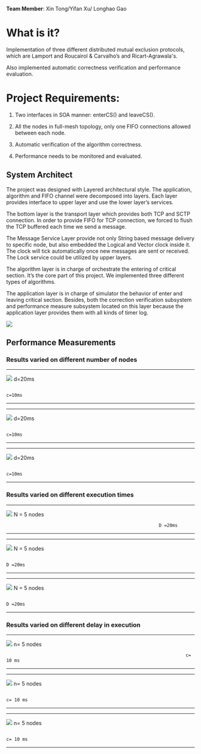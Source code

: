 **Team Member**: Xin Tong/Yifan Xu/ Longhao Gao

<span id="h.vnwy1o4fnlvh" class="anchor"><span id="_Toc457597499" class="anchor"></span></span>What is it?
==================================================================================================================

Implementation of three different distributed mutual exclusion protocols, which are Lamport and Roucairol & Carvalho’s and Ricart-Agrawala's.

Also implemented automatic correctness verification and performance evaluation.

<span id="h.9ub5kvoqtgu4" class="anchor"><span id="_Toc457597500" class="anchor"></span></span>Project Requirements:
====================================================================================================================

1.  Two interfaces in SOA manner: enterCS() and leaveCS().

2.  All the nodes in full-mesh topology, only one FIFO connections allowed between each node.

3.  Automatic verification of the algorithm correctness.

4.  Performance needs to be monitored and evaluated.

<span id="h.hyk6cp5280yv" class="anchor"><span id="_Toc457597502" class="anchor"></span></span>System Architect
---------------------------------------------------------------------------------------------------------------

The project was designed with Layered architectural style. The
application, algorithm and FIFO channel were decomposed into layers.
Each layer provides interface to upper layer and use the lower layer’s
services.

The bottom layer is the transport layer which provides both TCP and SCTP
connection. In order to provide FIFO for TCP connection, we forced to
flush the TCP buffered each time we send a message.

The Message Service Layer provide not only String based message delivery
to specific node, but also embedded the Logical and Vector clock inside
it. The clock will tick automatically once new messages are sent or
received. The Lock service could be utilized by upper layers.

The algorithm layer is in charge of orchestrate the entering of critical
section. It’s the core part of this project. We implemented three
different types of algorithms.

The application layer is in charge of simulator the behavior of enter
and leaving critical section. Besides, both the correction verification
subsystem and performance measure subsystem located on this layer
because the application layer provides them with all kinds of timer log.

![](media/image1.png)

<span id="h.l6k46z6b8tdo" class="anchor"><span id="_Toc457597513" class="anchor"></span></span>Performance Measurements
-----------------------------------------------------------------------------------------------------------------

### <span id="h.tz1odevwp44i" class="anchor"><span id="_Toc457597514" class="anchor"></span></span>Results varied on different number of nodes

  ---------------------------------------------------------------------------------- --------
  ![](media/image3.png)   d=20ms
                                                                                     
                                                                                     c=10ms
  ---------------------------------------------------------------------------------- --------

  ------------------------------------------------------------------------ --------
  ![](media/image4.png)   d=20ms
                                                                           
                                                                           c=10ms
  ------------------------------------------------------------------------ --------

  ----------------------------------------------------------------------- --------
  ![](media/image5.png)   d=20ms
                                                                          
                                                                          c=10ms
  ----------------------------------------------------------------------- --------

### <span id="h.rfb4g6m6exfo" class="anchor"><span id="_Toc457597515" class="anchor"></span></span>Results varied on different execution times

  ---------------------------------------------------------- -------------
  ![](media/image6.png)   N = 5 nodes
                                                             
                                                             D =20ms
  ---------------------------------------------------------- -------------

  ------------------------------------------------------------------------ -------------
  ![](media/image7.png)   N = 5 nodes
                                                                           
                                                                           D =20ms
  ------------------------------------------------------------------------ -------------

  ---------------------------------------------------------------------------------- -------------
  ![](media/image8.png)   N = 5 nodes
                                                                                     
                                                                                     D =20ms
  ---------------------------------------------------------------------------------- -------------

### 

### <span id="h.j7hjlpi1cpuu" class="anchor"><span id="_Toc457597516" class="anchor"></span></span>Results varied on different delay in execution

  -------------------------------------------------------------------- ------------
  ![](media/image9.png)   n= 5 nodes
                                                                       
                                                                       c= 10 ms
  -------------------------------------------------------------------- ------------

  ------------------------------------------------------------------------ ------------
  ![](media/image10.png)   n= 5 nodes
                                                                           
                                                                           c= 10 ms
  ------------------------------------------------------------------------ ------------

  ----------------------------------------------------------------------------------- ------------
  ![](media/image11.png)   n= 5 nodes
                                                                                      
                                                                                      c= 10 ms
  ----------------------------------------------------------------------------------- ------------
